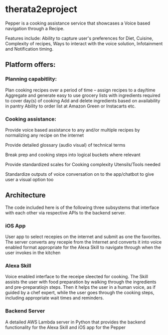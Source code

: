 # therata2eproject

Pepper is a cooking assistance service that showcases a Voice based navigation through a Recipe.

Features include:
Ability to capture user's preferences for Diet, Cuisine, Complexity of recipes,  Ways to interact with the voice solution, Infotainment and Notification timing.

## Platform offers:

### Planning capabitlity:
Plan cooking recipes over a period of time – assign recipes to a day/time
Aggregate and generate easy to use grocery lists with ingredients required to cover day(s) of cooking
Add and delete ingredients based on availability in pantry
Ability to order list at Amazon Green or Instacarts etc.

### Cooking assistance:
Provide voice based assistance to any and/or multiple recipes  by normalizing any recipe on the internet

Provide detailed glossary (audio visual) of technical terms 

Break prep and cooking steps into logical buckets where relevant

Provide standardized scales for 
Cooking complexity
Utensils/Tools needed

Standardize outputs of voice conversation on to the app/chatbot to give user a visual option too


## Architecture
The code included here is of the following three subsystems that interface with each other via respective APIs to the backend server.

### iOS App
User app to select recepies on the internet and submit as one the favorites. The server converts any recepie from the Internet and converts it into voice enabled format appropriate for the Alexa Skill to navigate through when the user invokes in the kitchen

### Alexa Skill
Voice enabled interface to the receipe sleected for cooking. The Skill assists the user with food preparation by walking through the ingredients and pre-preparatiojn steps. Then it helps the user in a human voice, as if guided by a chef expert, while the user goes through the cooking steps, including appropriate wait times and reminders.

### Backend Server 
A detailed AWS Lambda server in Python that provides the backend functionality for the Alexa Skill and iOS app for the Pepper 
